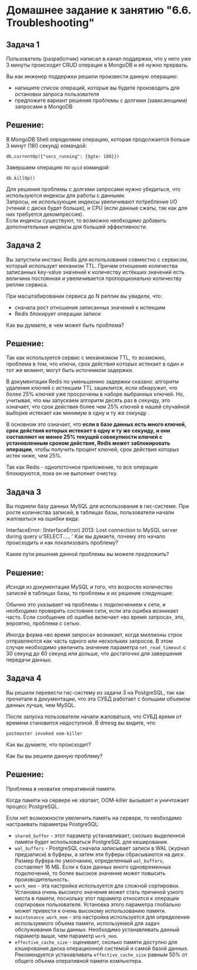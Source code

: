 # Домашнее задание к занятию "6.6. Troubleshooting"

## Задача 1

Пользователь (разработчик) написал в канал поддержки, что у него уже 3 минуты происходит CRUD операция в MongoDB и её нужно прервать.

Вы как инженер поддержки решили произвести данную операцию:

- напишите список операций, которые вы будете производить для остановки запроса пользователя
- предложите вариант решения проблемы с долгими (зависающими) запросами в MongoDB

## Решение:

В MongoDB Shell определяем операцию, которая продолжается больше 3 минут (180 секунд) командой:  
```
db.currentOp({"secs_running": {$gte: 180}})
```
Завершаем операцию по `opid` командой:
```
db.killOp()
```
Для решения проблемы с долгими запросами нужно убедиться, что используются индексы для работы с данными.  
Запросы, не использующие индексы увеличивают потребление I/O (чтений с диска будет больше), и CPU (если данные сжаты, так как для них требуется декомпрессия).  
Если индексы существуют, то возможно необходимо добавить дополнительные индексы для большей эффективности.

## Задача 2

Вы запустили инстанс Redis для использования совместно с сервисом, который использует механизм TTL. Причем отношение количества записанных key-value значений к количеству истёкших значений есть величина постоянная и увеличивается пропорционально количеству реплик сервиса.

При масштабировании сервиса до N реплик вы увидели, что:

- сначала рост отношения записанных значений к истекшим
- Redis блокирует операции записи

Как вы думаете, в чем может быть проблема?

## Решение:
Так как используется сервис с механизмом TTL, то возможно, проблема в том, что ключи, срок действия которых истекает в один и тот же момент, могут быть источником задержки.

В документации Redis по уменьшению задержки сказано: алгоритм удаления ключей с истекшим TTL зациклится, если обнаружит, что более 25% ключей уже просрочены в наборе выбранных ключей. Но, учитывая, что мы запускаем алгоритм десять раз в секунду, это означает, что срок действия более чем 25% ключей в нашей случайной выборке истекает как минимум в одну и ту же секунду .

В основном это означает, что **если в базе данных есть много ключей, срок действия которых истекает в одну и ту же секунду, и они составляют не менее 25% текущей совокупности ключей с установленным сроком действия, Redis может заблокировать операции**, чтобы получить процент ключей, срок действия которых истек ниже, чем 25%.

Так как Redis - однопоточное приложение, то все операции блокируются, пока он не выполнит очистку.

## Задача 3

Вы подняли базу данных MySQL для использования в гис-системе. При росте количества записей, в таблицах базы, пользователи начали жаловаться на ошибки вида:

InterfaceError: (InterfaceError) 2013: Lost connection to MySQL server during query u'SELECT..... '
Как вы думаете, почему это начало происходить и как локализовать проблему?

Какие пути решения данной проблемы вы можете предложить?

## Решение:
Исходя из документации MySQL и того, что возросло количество записей в таблицах базы, то проблемы и их решение следующие:

Обычно это указывает на проблемы с подключением к сети, и необходимо проверить состояние сети, если эта ошибка возникает часто. Если сообщение об ошибке включает «во время запроса», это, вероятно, проблема с сетью.

Иногда форма «во время запроса» возникает, когда миллионы строк отправляются как часть одного или нескольких запросов. В этом случае необходимо увеличить значение параметра `net_read_timeout` с 30 секунд до 60 секунд или дольше, что достаточно для завершения передачи данных.

## Задача 4

Вы решили перевести гис-систему из задачи 3 на PostgreSQL, так как прочитали в документации, что эта СУБД работает с большим объемом данных лучше, чем MySQL.

После запуска пользователи начали жаловаться, что СУБД время от времени становится недоступной. В dmesg вы видите, что:

`postmaster invoked oom-killer`

Как вы думаете, что происходит?

Как бы вы решили данную проблему?

## Решение:
Проблема в нехватке оперативной памяти.

Когда памяти на сервере не хватает, OOM-killer вызывает и уничтожает процесс PostgreSQL.

Если нет возможности увеличить память на сервере, то необходимо настраивать параметры PostgreSQL:
- `shared_buffer` - этот параметр устанавливает, сколько выделенной памяти будет использоваться PostgreSQL для кеширования.
- `wal_buffers` - PostgreSQL сначала записывает записи в WAL (журнал предзаписи) в буферы, а затем эти буферы сбрасываются на диск. Размер буфера по умолчанию, определенный `wal_buffers`, составляет 16 МБ. Если к базе данных много одновременных подключений, то более высокое значение может повысить производительность.
- `work_mem` - эта настройка используется для сложной сортировки. Установка очень высокого значения может стать причиной узкого места в памяти, поскольку этот параметр относится к операции сортировки пользователя. Установка этого параметра глобально может привести к очень высокому использованию памяти.
- `maintenance_work_mem` - эта настройка используется для определения используемого объема памяти, используемой для задач обслуживания базы данных. Необходимо устанавливать данный параметр выше, чем параметр `work_mem`.
- `effective_cache_size` - оценивает, сколько памяти доступно для кэширования диска операционной системой и самой базой данных. Рекомендуется устанавливать `effective_cache_size` равным 50% от общего объема оперативной памяти компьютера.